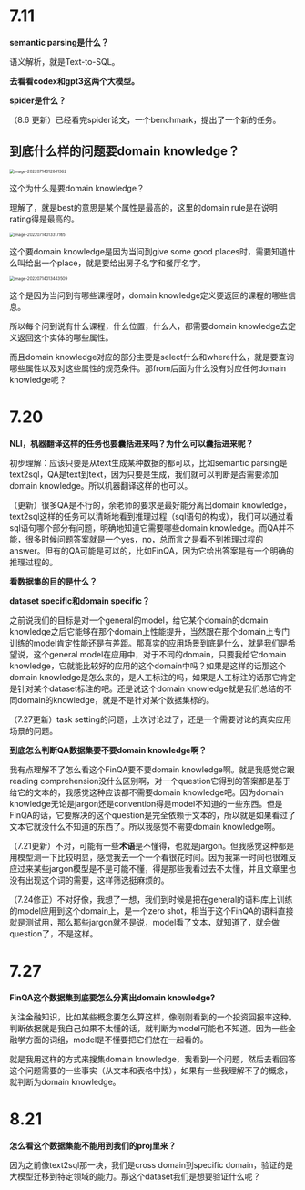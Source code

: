 # 7.11

**semantic parsing是什么？**

语义解析，就是Text-to-SQL。



**去看看codex和gpt3这两个大模型。**



**spider是什么？**

（8.6 更新）已经看完spider论文，一个benchmark，提出了一个新的任务。



## 到底什么样的问题要domain knowledge？

<img src="mdPICs/image-20220714012841362.png" alt="image-20220714012841362" style="zoom:50%;" />

这个为什么是要domain knowledge？

理解了，就是best的意思是某个属性是最高的，这里的domain rule是在说明rating得是最高的。



<img src="mdPICs/image-20220714013317165.png" alt="image-20220714013317165" style="zoom:50%;" />

这个要domain knowledge是因为当问到give some good places时，需要知道什么叫给出一个place，就是要给出房子名字和餐厅名字。



<img src="mdPICs/image-20220714013443509.png" alt="image-20220714013443509" style="zoom:50%;" />

这个是因为当问到有哪些课程时，domain knowledge定义要返回的课程的哪些信息。

所以每个问到说有什么课程，什么位置，什么人，都需要domain knowledge去定义返回这个实体的哪些属性。

而且domain knowledge对应的部分主要是select什么和where什么，就是要查询哪些属性以及对这些属性的规范条件。那from后面为什么没有对应任何domain knowledge呢？



# 7.20

**NLI，机器翻译这样的任务也要囊括进来吗？为什么可以囊括进来呢？**

初步理解：应该只要是从text生成某种数据的都可以，比如semantic parsing是text2sql，QA是text到text，因为只要是生成，我们就可以判断是否需要添加domain knowledge。所以机器翻译这样的也可以。

（更新）很多QA是不行的，余老师的要求是最好能分离出domain knowledge，text2sql这样的任务可以清晰地看到推理过程（sql语句的构成），我们可以通过看sql语句哪个部分有问题，明确地知道它需要哪些domain knowledge。而QA并不能，很多时候问题答案就是一个yes，no，总而言之是看不到推理过程的answer。但有的QA可能是可以的，比如FinQA，因为它给出答案是有一个明确的推理过程的。



**看数据集的目的是什么？**





**dataset specific和domain specific？**

之前说我们的目标是对一个general的model，给它某个domain的domain knowledge之后它能够在那个domain上性能提升，当然跟在那个domain上专门训练的model肯定性能还是有差距。那真实的应用场景到底是什么，就是我们是希望说，这个general model在应用中，对于不同的domain，只要我给它domain knowledge，它就能比较好的应用的这个domain中吗？如果是这样的话那这个domain knowledge是怎么来的，是人工标注的吗，如果是人工标注的话那它肯定是针对某个dataset标注的吧。还是说这个domain knowledge就是我们总结的不同domain的knowledge，就是不是针对某个数据集标的。

（7.27更新）task setting的问题，上次讨论过了，还是一个需要讨论的真实应用场景的问题。



**到底怎么判断QA数据集要不要domain knowledge啊？**

我有点理解不了怎么看这个FinQA要不要domain knowledge啊。就是我感觉它跟reading comprehension没什么区别啊，对一个question它得到的答案都是基于给它的文本的，我感觉这种应该都不需要domain knowledge吧。因为domain knowledge无论是jargon还是convention得是model不知道的一些东西。但是FinQA的话，它要解决的这个question是完全依赖于文本的，所以就是如果看过了文本它就没什么不知道的东西了。所以我感觉不需要domain knowledge啊。

（7.21更新）不对，可能有一些**术语**是不懂得，也就是jargon。但我感觉这种都是用模型测一下比较明显，感觉我去一个一个看很花时间。因为我第一时间也很难反应过来某些jargon模型是不是可能不懂，得是那些我看过去不太懂，并且文章里也没有出现这个词的需要，这样筛选挺麻烦的。

（7.24修正）不对好像，我想了一想，我们到时候是把在general的语料库上训练的model应用到这个domain上，是一个zero shot，相当于这个FinQA的语料直接就是测试用，那么那些jargon就不是说，model看了文本，就知道了，就会做question了，不是这样。



# 7.27

**FinQA这个数据集到底要怎么分离出domain knowledge?**

关注金融知识，比如某些概念要怎么算这样，像刚刚看到的一个投资回报率这种。判断依据就是我自己如果不太懂的话，就判断为model可能也不知道。因为一些金融学方面的词组，model是不懂要把它们放在一起看的。

就是我用这样的方式来搜集domain knowledge，我看到一个问题，然后去看回答这个问题需要的一些事实（从文本和表格中找），如果有一些我理解不了的概念，就判断为domain knowledge。



# 8.21

**怎么看这个数据集能不能用到我们的proj里来？**

因为之前像text2sql那一块，我们是cross domain到specific domain，验证的是大模型迁移到特定领域的能力。那这个dataset我们是想要验证什么呢？
